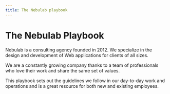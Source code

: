 ```yaml
---
title: The Nebulab playbook
---
```


# The Nebulab Playbook

Nebulab is a consulting agency founded in 2012. We specialize in the design and development of
Web applications for clients of all sizes.

We are a constantly growing company thanks to a team of professionals who love their work and
share the same set of values.

This playbook sets out the guidelines we follow in our day-to-day work and operations and is a
great resource for both new and existing employees.
